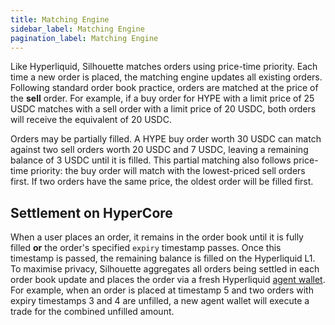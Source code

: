 ```yaml
---
title: Matching Engine
sidebar_label: Matching Engine
pagination_label: Matching Engine
---
```

Like Hyperliquid, Silhouette matches orders using price-time priority. Each time a new order is placed, the matching engine updates all existing orders. Following standard order book practice, orders are matched at the price of the **sell** order. For example, if a buy order for HYPE with a limit price of 25 USDC matches with a sell order with a limit price of 20 USDC, both orders will receive the equivalent of 20 USDC.

Orders may be partially filled. A HYPE buy order worth 30 USDC can match against two sell orders worth 20 USDC and 7 USDC, leaving a remaining balance of 3 USDC until it is filled. This partial matching also follows price-time priority: the buy order will match with the lowest-priced sell orders first. If two orders have the same price, the oldest order will be filled first.

## Settlement on HyperCore
When a user places an order, it remains in the order book until it is fully filled **or** the order's specified `expiry` timestamp passes. Once this timestamp is passed, the remaining balance is filled on the Hyperliquid L1. To maximise privacy, Silhouette aggregates all orders being settled in each order book update and places the order via a fresh Hyperliquid [agent wallet](https://hyperliquid.gitbook.io/hyperliquid-docs/for-developers/api/nonces-and-api-wallets). For example, when an order is placed at timestamp 5 and two orders with expiry timestamps 3 and 4 are unfilled, a new agent wallet will execute a trade for the combined unfilled amount.

